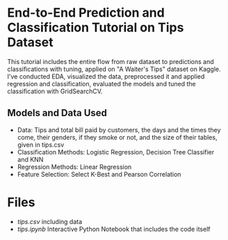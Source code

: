 ﻿
# End-to-End Prediction and Classification Tutorial on Tips Dataset

This tutorial includes the entire flow from raw dataset to predictions and classifications with tuning, applied on "A Waiter's Tips" dataset on Kaggle. I've conducted EDA, visualized the data, preprocessed it and applied regression and classification, evaluated the models and tuned the classification with GridSearchCV.

## Models and Data Used

-   Data: Tips and total bill paid by customers, the days and the times they come, their genders, if they smoke or not, and the size of their tables, given in tips.csv
-   Classification Methods: Logistic Regression, Decision Tree Classifier and KNN
- Regression Methods: Linear Regression
- Feature Selection: Select K-Best and Pearson Correlation

# Files

- *tips.csv* including data
- *tips.ipynb* Interactive Python Notebook that includes the code itself


